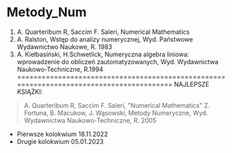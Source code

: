 # Metody_Num
1. A. Quarteribum R, Saccim F. Saleri, Numerical Mathematics
2. A. Ralston, Wstęp do analizy numerycznej, Wyd. Państwowe Wydawnictwo Naukowe, R. 1983
3. A. Kiełbasiński, H.Schwetlick, Numeryczna algebra liniowa: wprowadzenie do obliczeń zautomatyzowanych, Wyd. Wydawnictwa Naukowo-Techniczne, R.1994
=========================================================================================
NAJLEPSZE KSIĄŻKI:
> A. Quarteribum R, Saccim F. Saleri, "Numerical Mathematics"
> Z. Fortuna, B. Macukow, J. Wąsowski, Metody Numeryczne, Wyd. Wydawnictwa Naukowo-Techniczne, R. 2005

* Pierwsze kolokwium
  18.11.2022
* Drugie kolokwium
  05.01.2023
  
  
  
